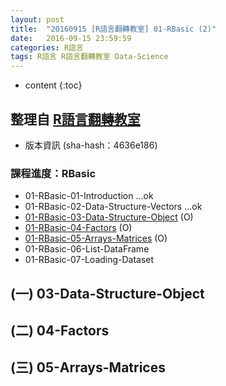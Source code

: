 ```yaml
---
layout: post
title:  "20160915 [R語言翻轉教室] 01-RBasic (2)"
date:   2016-09-15 23:59:59
categories: R語言
tags: R語言 R語言翻轉教室 Data-Science
---
```


* content
{:toc}


## 整理自 [R語言翻轉教室](http://datascienceandr.org/)
* 版本資訊 (sha-hash：4636e186)

### 課程進度：RBasic
* 01-RBasic-01-Introduction ...ok
* 01-RBasic-02-Data-Structure-Vectors ...ok
* [01-RBasic-03-Data-Structure-Object](http://datascienceandr.org/note/01-RBasic-03-Data-Structure-Object.html) (O)
* [01-RBasic-04-Factors](http://datascienceandr.org/note/01-RBasic-04-Factors.html) (O)
* [01-RBasic-05-Arrays-Matrices](http://datascienceandr.org/note/01-RBasic-05-Arrays-Matrices.html) (O)
* 01-RBasic-06-List-DataFrame
* 01-RBasic-07-Loading-Dataset




## (一) 03-Data-Structure-Object




## (二) 04-Factors




## (三) 05-Arrays-Matrices








